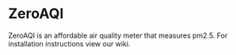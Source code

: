 # ZeroAQI

ZeroAQI is an affordable air quality meter that measures pm2.5.  For installation instructions view our wiki.

